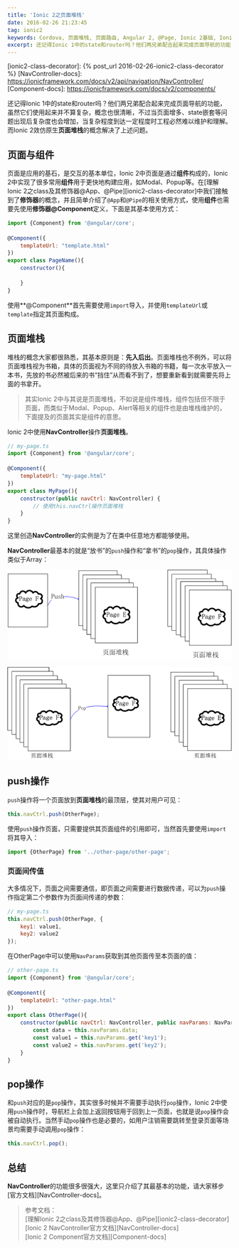 ```yaml
---
title: 'Ionic 2之页面堆栈'
date: 2016-02-26 21:23:45
tag: ionic2
keywords: Cordova, 页面堆栈, 页面路由, Angular 2, @Page, Ionic 2基础, Ionic 2 basement, 堆栈, TypeScript, NavController, Navigation Stack
excerpt: 还记得Ionic 1中的state和router吗？他们两兄弟配合起来完成页面导航的功能，虽然它们使用起来并不算复杂，概念也很清晰，不过当页面增多、state嵌套等问题出现后复杂度也会增加，当复杂程度到达一定程度时工程必然难以维护和理解。而Ionic 2效仿原生页面堆栈的概念解决了上述问题。
---
```

[ionic2-class-decorator]: {% post_url 2016-02-26-ionic2-class-decorator %}
[NavController-docs]: https://ionicframework.com/docs/v2/api/navigation/NavController/
[Component-docs]: https://ionicframework.com/docs/v2/components/

还记得Ionic 1中的state和router吗？他们两兄弟配合起来完成页面导航的功能，虽然它们使用起来并不算复杂，概念也很清晰，不过当页面增多、state嵌套等问题出现后复杂度也会增加，当复杂程度到达一定程度时工程必然难以维护和理解。而Ionic 2效仿原生**页面堆栈**的概念解决了上述问题。

## 页面与组件

页面是应用的基石，是交互的基本单位，Ionic 2中页面是通过**组件**构成的，Ionic 2中实现了很多常用**组件**用于更快地构建应用，如Modal、Popup等。在[理解Ionic 2之class及其修饰器@App、@Pipe][ionic2-class-decorator]中我们接触到了**修饰器**的概念，并且简单介绍了`@App`和`@Pipe`的相关使用方式，使用**组件**也需要先使用**修饰器@Component**定义，下面是其基本使用方式：

~~~ javascript
import {Component} from '@angular/core';

@Component({
	templateUrl: "template.html"
})
export class PageName(){
	constructor(){

	}
}
~~~

使用**@Component**首先需要使用`import`导入，并使用`templateUrl`或`template`指定其页面构成。

## 页面堆栈

堆栈的概念大家都很熟悉，其基本原则是：**先入后出**。页面堆栈也不例外，可以将页面堆栈视为书箱，具体的页面视为不同的待放入书箱的书籍，每一次水平放入一本书，先放的书必然被后来的书“挡住”从而看不到了，想要重新看到就需要先将上面的书拿开。

 > 其实Ionic 2中与其说是页面堆栈，不如说是组件堆栈，组件包括但不限于页面，而类似于Modal、Popup、Alert等相关的组件也是由堆栈维护的，下面提及的页面其实是组件的意思。

Ionic 2中使用**NavController**操作**页面堆栈**。

~~~ javascript
// my-page.ts
import {Component} from '@angular/core';

@Component({
    templateUrl: "my-page.html"
})
export class MyPage(){
    constructor(public navCtrl: NavController) {
        // 使用this.navCtrl操作页面堆栈
    }
}
~~~

这里创造**NavController**的实例是为了在类中任意地方都能够使用。

**NavController**最基本的就是“放书”的`push`操作和“拿书”的`pop`操作，其具体操作类似于Array：

![NavController push操作](/img/posts/pages_push.png)

![NavController pop操作](/img/posts/pages_pop.png)

## push操作

`push`操作将一个页面放到**页面堆栈**的最顶层，使其对用户可见：

~~~ javascript
this.navCtrl.push(OtherPage);
~~~

使用`push`操作页面，只需要提供其页面组件的引用即可，当然首先要使用`import`将其导入：

~~~ javascript
import {OtherPage} from '../other-page/other-page';
~~~

### 页面间传值

大多情况下，页面之间需要通信，即页面之间需要进行数据传递，可以为`push`操作指定第二个参数作为页面间传递的参数：

~~~ javascript
// my-page.ts
this.navCtrl.push(OtherPage, {
    key1: value1,
    key2: value2
});
~~~

在OtherPage中可以使用`NavParams`获取到其他页面传至本页面的值：

~~~ javascript
// other-page.ts
import {Component} from '@angular/core';

@Component({
    templateUrl: "other-page.html"
})
export class OtherPage(){
    constructor(public navCtrl: NavController, public navParams: NavParams) {
        const data = this.navParams.data;
        const value1 = this.navParams.get('key1');
        const value2 = this.navParams.get('key2');
    }
}
~~~

## pop操作

和`push`对应的是`pop`操作，其实很多时候并不需要手动执行`pop`操作，Ionic 2中使用`push`操作时，导航栏上会加上返回按钮用于回到上一页面，也就是说`pop`操作会被自动执行。当然手动`pop`操作也是必要的，如用户注销需要跳转至登录页面等场景均需要手动调用`pop`操作：

~~~ javascript
this.navCtrl.pop();
~~~

## 总结

**NavController**的功能很多很强大，这里只介绍了其最基本的功能，请大家移步[官方文档][NavController-docs]。

> 参考文档：<br>
> [理解Ionic 2之class及其修饰器@App、@Pipe][ionic2-class-decorator]<br>
> [Ionic 2 NavController官方文档][NavController-docs]<br>
> [Ionic 2 Component官方文档][Component-docs]